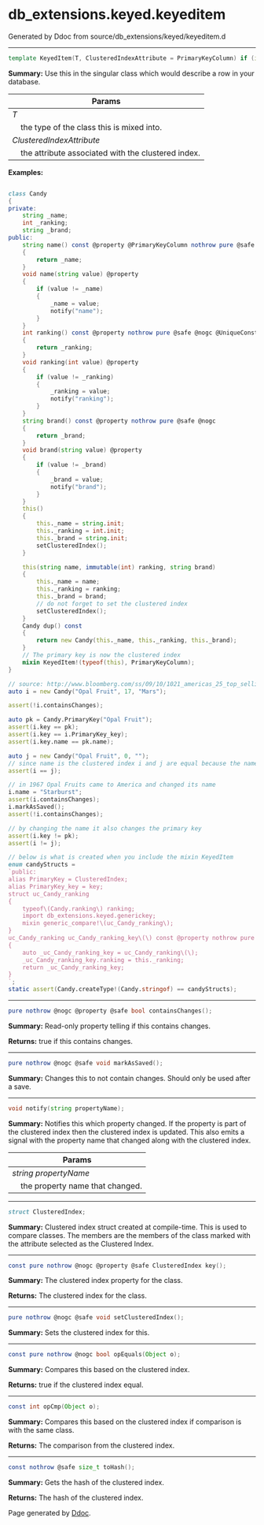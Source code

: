 # db_extensions.keyed.keyeditem
Generated by Ddoc from source/db_extensions/keyed/keyeditem.d

***
```d
template KeyedItem(T, ClusteredIndexAttribute = PrimaryKeyColumn) if (is(T == class))
```
**Summary:**
Use this in the singular class which would describe a row in your
database.

Params |
---|
*T*|
&nbsp;&nbsp;&nbsp;&nbsp;the type of the class this is mixed into.|
*ClusteredIndexAttribute*|
&nbsp;&nbsp;&nbsp;&nbsp;the attribute associated with the clustered index.|

**Examples:**
```d

class Candy
{
private:
    string _name;
    int _ranking;
    string _brand;
public:
    string name() const @property @PrimaryKeyColumn nothrow pure @safe @nogc
    {
        return _name;
    }
    void name(string value) @property
    {
        if (value != _name)
        {
            _name = value;
            notify("name");
        }
    }
    int ranking() const @property nothrow pure @safe @nogc @UniqueConstraintColumn!("uc_Candy_ranking")
    {
        return _ranking;
    }
    void ranking(int value) @property
    {
        if (value != _ranking)
        {
            _ranking = value;
            notify("ranking");
        }
    }
    string brand() const @property nothrow pure @safe @nogc
    {
        return _brand;
    }
    void brand(string value) @property
    {
        if (value != _brand)
        {
            _brand = value;
            notify("brand");
        }
    }
    this()
    {
        this._name = string.init;
        this._ranking = int.init;
        this._brand = string.init;
        setClusteredIndex();
    }

    this(string name, immutable(int) ranking, string brand)
    {
        this._name = name;
        this._ranking = ranking;
        this._brand = brand;
        // do not forget to set the clustered index
        setClusteredIndex();
    }
    Candy dup() const
    {
        return new Candy(this._name, this._ranking, this._brand);
    }
    // The primary key is now the clustered index
    mixin KeyedItem!(typeof(this), PrimaryKeyColumn);
}

// source: http://www.bloomberg.com/ss/09/10/1021_americas_25_top_selling_candies/10.htm
auto i = new Candy("Opal Fruit", 17, "Mars");

assert(!i.containsChanges);

auto pk = Candy.PrimaryKey("Opal Fruit");
assert(i.key == pk);
assert(i.key == i.PrimaryKey_key);
assert(i.key.name == pk.name);

auto j = new Candy("Opal Fruit", 0, "");
// since name is the clustered index i and j are equal because the names are equal
assert(i == j);

// in 1967 Opal Fruits came to America and changed its name
i.name = "Starburst";
assert(i.containsChanges);
i.markAsSaved();
assert(!i.containsChanges);

// by changing the name it also changes the primary key
assert(i.key != pk);
assert(i != j);

// below is what is created when you include the mixin KeyedItem
enum candyStructs =
`public:
alias PrimaryKey = ClusteredIndex;
alias PrimaryKey_key = key;
struct uc_Candy_ranking
{
    typeof\(Candy.ranking\) ranking;
    import db_extensions.keyed.generickey;
    mixin generic_compare!\(uc_Candy_ranking\);
}
uc_Candy_ranking uc_Candy_ranking_key\(\) const @property nothrow pure @safe @nogc
{
    auto _uc_Candy_ranking_key = uc_Candy_ranking\(\);
    _uc_Candy_ranking_key.ranking = this._ranking;
    return _uc_Candy_ranking_key;
}
`;
static assert(Candy.createType!(Candy.stringof) == candyStructs);


``` 
***
```d
pure nothrow @nogc @property @safe bool containsChanges();

```
**Summary:**
Read-only property telling if this contains changes.

**Returns:**
true if this contains changes.
 

***
```d
pure nothrow @nogc @safe void markAsSaved();

```
**Summary:**
Changes this to not contain changes. Should only
be used after a save.
 

***
```d
void notify(string propertyName);

```
**Summary:**
Notifies this which property changed. If the property is
part of the clustered index then the clustered index is updated.
This also emits a signal with the property name that changed
along with the clustered index.

Params |
---|
*string propertyName*|
&nbsp;&nbsp;&nbsp;&nbsp;the property name that changed.|

 

***
```d
struct ClusteredIndex;

```
**Summary:**
Clustered index struct created at compile-time.
This is used to compare classes. The members
are the members of the class marked with the
attribute selected as the Clustered Index.
 

***
```d
const pure nothrow @nogc @property @safe ClusteredIndex key();

```
**Summary:**
The clustered index property for the class.

**Returns:**
The clustered index for the class.
 

***
```d
pure nothrow @nogc @safe void setClusteredIndex();

```
**Summary:**
Sets the clustered index for this.
 

***
```d
const pure nothrow @nogc bool opEquals(Object o);

```
**Summary:**
Compares this based on the clustered index.

**Returns:**
true if the clustered index equal.
 

***
```d
const int opCmp(Object o);

```
**Summary:**
Compares this based on the clustered index if comparison is with the same class.

**Returns:**
The comparison from the clustered index.
 

***
```d
const nothrow @safe size_t toHash();

```
**Summary:**
Gets the hash of the clustered index.

**Returns:**
The hash of the clustered index.
 





Page generated by [Ddoc](http://dlang.org/ddoc.html). 
